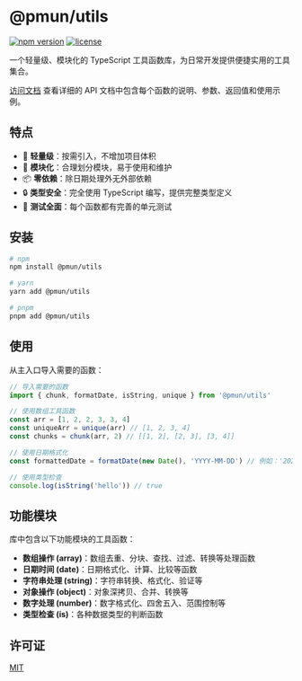 # @pmun/utils

[![npm version](https://img.shields.io/npm/v/@pmun/utils.svg)](https://www.npmjs.com/package/@pmun/utils)
[![license](https://img.shields.io/npm/l/@pmun/utils.svg)](https://github.com/sunpm/@pmun/utils/blob/main/LICENSE)

一个轻量级、模块化的 TypeScript 工具函数库，为日常开发提供便捷实用的工具集合。

[访问文档](https://sunpm.github.io/sunpm-utils/) 查看详细的 API 文档中包含每个函数的说明、参数、返回值和使用示例。

## 特点

- 🚀 **轻量级**：按需引入，不增加项目体积
- 🧩 **模块化**：合理划分模块，易于使用和维护
- 📦 **零依赖**：除日期处理外无外部依赖
- 🔒 **类型安全**：完全使用 TypeScript 编写，提供完整类型定义
- 💯 **测试全面**：每个函数都有完善的单元测试

## 安装

```bash
# npm
npm install @pmun/utils

# yarn
yarn add @pmun/utils

# pnpm
pnpm add @pmun/utils
```

## 使用

从主入口导入需要的函数：

```typescript
// 导入需要的函数
import { chunk, formatDate, isString, unique } from '@pmun/utils'

// 使用数组工具函数
const arr = [1, 2, 2, 3, 3, 4]
const uniqueArr = unique(arr) // [1, 2, 3, 4]
const chunks = chunk(arr, 2) // [[1, 2], [2, 3], [3, 4]]

// 使用日期格式化
const formattedDate = formatDate(new Date(), 'YYYY-MM-DD') // 例如：'2023-11-10'

// 使用类型检查
console.log(isString('hello')) // true
```

## 功能模块

库中包含以下功能模块的工具函数：

- **数组操作 (array)**：数组去重、分块、查找、过滤、转换等处理函数
- **日期时间 (date)**：日期格式化、计算、比较等函数
- **字符串处理 (string)**：字符串转换、格式化、验证等
- **对象操作 (object)**：对象深拷贝、合并、转换等
- **数字处理 (number)**：数字格式化、四舍五入、范围控制等
- **类型检查 (is)**：各种数据类型的判断函数

## 许可证

[MIT](LICENSE)
